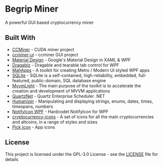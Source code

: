 # Begrip Miner

A powerful GUI based cryptocurrency miner

## Built With

* [CCMiner](https://github.com/tpruvot/ccminer) - CUDA miner project
* [ccminer-ui](https://github.com/ThrDev/ccminer-ui) - ccminer GUI project
* [Material Design](https://github.com/ButchersBoy/MaterialDesignInXamlToolkit) - Google's Material Design in XAML & WPF
* [Dragablz](https://github.com/ButchersBoy/Dragablz) - Dragable and tearable tab control for WPF
* [MahApps](https://github.com/MahApps/MahApps.Metro) - A toolkit for creating Metro / Modern UI styled WPF apps
* [SQLite](https://www.sqlite.org) - SQLite is a self-contained, high-reliability, embedded, full-featured, public-domain, SQL database engine
* [MvvmLight](https://github.com/lbugnion/mvvmlight) - The main purpose of the toolkit is to accelerate the creation and development of MVVM applications
* [QuartzNet](https://github.com/quartznet/quartznet) - Quartz Enterprise Scheduler .NET
* [Humanizer](https://github.com/Humanizr/Humanizer) - Manipulating and displaying strings, enums, dates, times, timespans, numbers
* [NotifyIcon WPF](https://bitbucket.org/hardcodet/notifyicon-wpf) - Hardcodet NotifyIcon for WPF
* [cryptocurrency-icons](https://github.com/cjdowner/cryptocurrency-icons) - A set of icons for all the main cryptocurrencies and altcoins, in a range of styles and sizes
* [Pick Icon](https://www.freepik.com) - App icons

## License

This project is licensed under the GPL-3.0 License - see the [LICENSE](LICENSE) file for details
